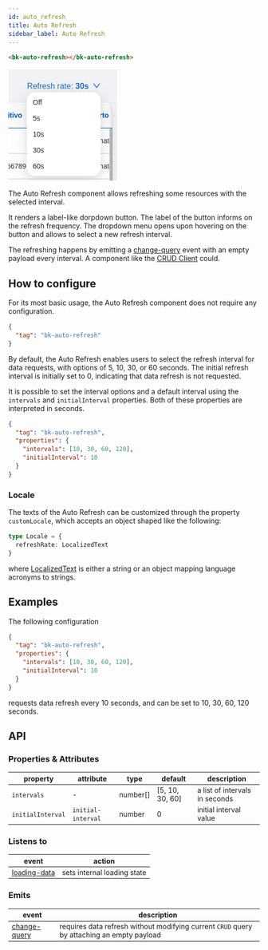 ```yaml
---
id: auto_refresh
title: Auto Refresh
sidebar_label: Auto Refresh
---
```




<!--
WARNING:
This file is automatically generated. Please edit the 'README' file of the corresponding component and run `yarn copy:docs`
-->



[bk-crud-client]: /products/microfrontend-composer/back-kit/60_components/100_crud_client.md

[change-query]: /products/microfrontend-composer/back-kit/70_events.md#change-query
[loading-data]: /products/microfrontend-composer/back-kit/70_events.md#loading-query

[localized-text]: /products/microfrontend-composer/back-kit/40_core_concepts.md#localization-and-i18n



```html
<bk-auto-refresh></bk-auto-refresh>
```

![auto-refresh](img/bk-auto-refresh.png)

The Auto Refresh component allows refreshing some resources with the selected interval.

It renders a label-like dorpdown button. The label of the button informs on the refresh frequency.
The dropdown menu opens upon hovering on the button and allows to select a new refresh interval.

The refreshing happens by emitting a [change-query] event with an empty payload every interval.
A component like the [CRUD Client][bk-crud-client] could.

## How to configure

For its most basic usage, the Auto Refresh component does not require any configuration.

```json
{
  "tag": "bk-auto-refresh"
}
```

By default, the Auto Refresh enables users to select the refresh interval for data requests, with options of 5, 10, 30, or 60 seconds. The initial refresh interval is initially set to 0, indicating that data refresh is not requested.

It is possible to set the interval options and a default interval using the `intervals` and `initialInterval` properties. Both of these properties are interpreted in seconds.


```json
{
  "tag": "bk-auto-refresh",
  "properties": {
    "intervals": [10, 30, 60, 120],
    "initialInterval": 10
  }
}
```

### Locale

The texts of the Auto Refresh can be customized through the property `customLocale`, which accepts an object shaped like the following:

```typescript
type Locale = {
  refreshRate: LocalizedText
}
```

where [LocalizedText][localized-text] is either a string or an object mapping language acronyms to strings.


## Examples

The following configuration

```json
{
  "tag": "bk-auto-refresh",
  "properties": {
    "intervals": [10, 30, 60, 120],
    "initialInterval": 10
  }
}
```

requests data refresh every 10 seconds, and can be set to 10, 30, 60, 120 seconds.

## API

### Properties & Attributes

| property          | attribute          | type     | default         | description                    |
| ----------------- | ------------------ | -------- | --------------- | ------------------------------ |
| `intervals`       | -                  | number[] | [5, 10, 30, 60] | a list of intervals in seconds |
| `initialInterval` | `initial-interval` | number   | 0               | initial interval value         |

### Listens to

| event          | action                      |
| -------------- | --------------------------- |
| [loading-data] | sets internal loading state |

### Emits

| event          | description                                                                                |
| -------------- | ------------------------------------------------------------------------------------------ |
| [change-query] | requires data refresh without modifying current `CRUD` query by attaching an empty payload |
